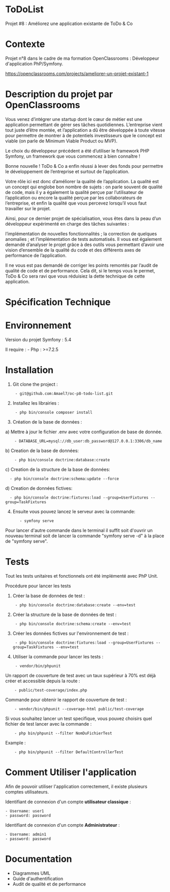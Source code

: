 ToDoList
========

  Projet #8 : Améliorez une application existante de ToDo & Co

Contexte
========

  Projet n°8 dans le cadre de ma formation OpenClassrooms : Développeur d'application PhP/Symfony. 

  https://openclassrooms.com/projects/ameliorer-un-projet-existant-1

Description du projet par OpenClassrooms
========

Vous venez d’intégrer une startup dont le cœur de métier est une application permettant de gérer ses tâches quotidiennes. L’entreprise vient tout juste d’être montée, et l’application a dû être développée à toute vitesse pour permettre de montrer à de potentiels investisseurs que le concept est viable (on parle de Minimum Viable Product ou MVP).

Le choix du développeur précédent a été d’utiliser le framework PHP Symfony, un framework que vous commencez à bien connaître ! 

Bonne nouvelle ! ToDo & Co a enfin réussi à lever des fonds pour permettre le développement de l’entreprise et surtout de l’application.

Votre rôle ici est donc d’améliorer la qualité de l’application. La qualité est un concept qui englobe bon nombre de sujets : on parle souvent de qualité de code, mais il y a également la qualité perçue par l’utilisateur de l’application ou encore la qualité perçue par les collaborateurs de l’entreprise, et enfin la qualité que vous percevez lorsqu’il vous faut travailler sur le projet.

Ainsi, pour ce dernier projet de spécialisation, vous êtes dans la peau d’un développeur expérimenté en charge des tâches suivantes :

l’implémentation de nouvelles fonctionnalités ;
la correction de quelques anomalies ;
et l’implémentation de tests automatisés.
Il vous est également demandé d’analyser le projet grâce à des outils vous permettant d’avoir une vision d’ensemble de la qualité du code et des différents axes de performance de l’application.

Il ne vous est pas demandé de corriger les points remontés par l’audit de qualité de code et de performance. Cela dit, si le temps vous le permet, ToDo & Co sera ravi que vous réduisiez la dette technique de cette application.

Spécification Technique
========

Environnement
========

  Version du projet Symfony : 5.4

  Il require :
      - Php : >=7.2.5

Installation 
========

1) Git clone the project :
  
        - git@github.com:Amael7/oc-p8-todo-list.git

2) Installez les librairies :

        - php bin/console composer install

3) Création de la base de données :

a) Mettre à jour le fichier .env avec votre configuration de base de donnée.

        - DATABASE_URL=mysql://db_user:db_password@127.0.0.1:3306/db_name

b) Creation de la base de données: 

        - php bin/console doctrine:database:create

c) Creation de la structure de la base de données: 

      - php bin/console doctrine:schema:update --force

d) Creation de données fictives: 

      - php bin/console doctrine:fixtures:load --group=UserFixtures --group=TaskFixtures

4) Ensuite vous pouvez lancez le serveur avec la commande:

          - symfony serve

  Pour lancer d'autre commande dans le terminal il suffit soit d'ouvrir un nouveau terminal soit de lancer la commande "symfony serve -d" à la place de "symfony serve".

Tests
========

Tout les tests unitaires et fonctionnels ont été implémenté avec PhP Unit.

Procédure pour lancer les tests

1) Créer la base de données de test : 
  
        - php bin/console doctrine:database:create --env=test  

2) Créer la structure de la base de données de test :
   
        - php bin/console doctrine:schema:create --env=test   

3) Créer les données fictives sur l'environnement de test :
  
        - php bin/console doctrine:fixtures:load --group=UserFixtures --group=TaskFixtures --env=test

4) Utiliser la commande pour lancer les tests :
  
        - vendor/bin/phpunit

Un rapport de couverture de test avec un taux supérieur à 70% est déjà créer et accessible depuis la route :
    
        - public/test-coverage/index.php

Commande pour obtenir le rapport de couverture de test :
  
        - vendor/bin/phpunit --coverage-html public/test-coverage
        
Si vous souhaitez lancer un test specifique, vous pouvez choisirs quel fichier de test lancer avec la commande :

        - php bin/phpunit --filter NomDuFichierTest
        
 Example : 
   
        - php bin/phpunit --filter DefaultControllerTest
   
Comment Utiliser l'application
========

  Afin de pouvoir utiliser l'application correctement, il existe plusieurs comptes utilisateurs.

  Identifiant de connexion d'un compte **utilisateur classique** :
  
    - Username: user1
    - password: password

  Identifiant de connexion d'un compte **Administrateur** :
  
    - Username: admin1
    - password: password

Documentation
========

  - Diagrammes UML 
  - Guide d'authentification
  - Audit de qualité et de performance
